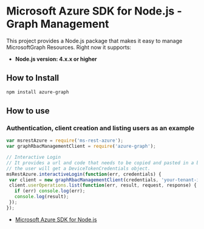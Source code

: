 # Microsoft Azure SDK for Node.js - Graph Management

This project provides a Node.js package that makes it easy to manage MicrosoftGraph Resources. Right now it supports:
- **Node.js version: 4.x.x or higher**

## How to Install

```bash
npm install azure-graph
```

## How to use

### Authentication, client creation and listing users as an example

 ```javascript
 var msrestAzure = require('ms-rest-azure');
 var graphRbacManagementClient = require('azure-graph');

 // Interactive Login
 // It provides a url and code that needs to be copied and pasted in a browser and authenticated over there. If successful, 
 // the user will get a DeviceTokenCredentials object.
 msRestAzure.interactiveLogin(function(err, credentials) {
  var client = new graphRbacManagementClient(credentials, 'your-tenant-id');
  client.userOperations.list(function(err, result, request, response) {
    if (err) console.log(err);
    console.log(result);
  });
 });
 ```

- [Microsoft Azure SDK for Node.js](https://github.com/Azure/azure-sdk-for-node)